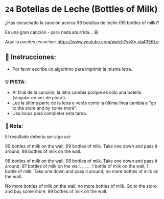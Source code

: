 # `24` Botellas de Leche (Bottles of Milk)

¿Has escuchado la canción acerca 99 botellas de leche (99 bottles of milk)? 

Es una gran canción - para nada aburrida... :laughing: 

Aquí la puedes escuchar: https://www.youtube.com/watch?v=Xy-da43E6Lo

## :pencil: Instrucciones:
* Por favor escribe un algoritmo para imprimir la misma letra.

### :bulb: PISTA:
* Al final de la canción, la letra cambia porque es sólo una botella (singular en vez de plural).
* Lee la última parte de la letra y verás como la última línea cambia a "go to the store and by some more".
* Usa loops para completar esta tarea.

### :scroll: Nota:
El resultado debería ser algo así:

99 bottles of milk on the wall, 99 bottles of milk. 
Take one down and pass it around, 98 bottles of milk on the wall.

98 bottles of milk on the wall, 98 bottles of milk.
Take one down and pass it around, 97 bottles of milk on the wall.
...
...
1 bottle of milk on the wall, 1 bottle of milk.
Take one down and pass it around, no more bottles of milk on the wall.

No more bottles of milk on the wall, no more bottles of milk. 
Go to the store and buy some more, 99 bottles of milk on the wall.